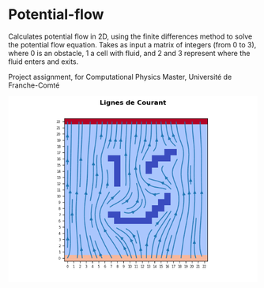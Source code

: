 # Potential-flow
Calculates potential flow in 2D, using the finite differences method to solve the potential flow equation.
Takes as input a matrix of integers (from 0 to 3), where 0 is an obstacle, 1 a cell with fluid, and 2 and 3 represent where the fluid enters and exits.

Project assignment, for Computational Physics Master, Université de Franche-Comté



![Planar flow with a Smile Obstacle](smile_current.png)
